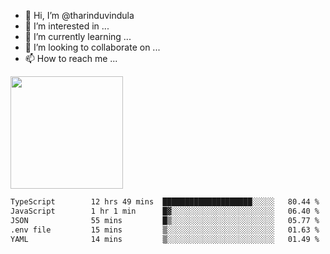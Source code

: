 - 👋 Hi, I’m @tharinduvindula
- 👀 I’m interested in ...
- 🌱 I’m currently learning ...
- 💞️ I’m looking to collaborate on ...
- 📫 How to reach me ...

<!---
tharinduvindula/tharinduvindula is a ✨ special ✨ repository because its `README.md` (this file) appears on your GitHub profile.
You can click the Preview link to take a look at your changes.
--->

<img height="180em" src="https://github-readme-stats.vercel.app/api?username=tharinduvindula&show_icons=true&hide_border=false&&count_private=true&include_all_commits=true" />


<!--START_SECTION:waka-->

```txt
TypeScript        12 hrs 49 mins  ████████████████████░░░░░   80.44 %
JavaScript        1 hr 1 min      █▓░░░░░░░░░░░░░░░░░░░░░░░   06.40 %
JSON              55 mins         █▒░░░░░░░░░░░░░░░░░░░░░░░   05.77 %
.env file         15 mins         ▒░░░░░░░░░░░░░░░░░░░░░░░░   01.63 %
YAML              14 mins         ▒░░░░░░░░░░░░░░░░░░░░░░░░   01.49 %
```

<!--END_SECTION:waka-->
